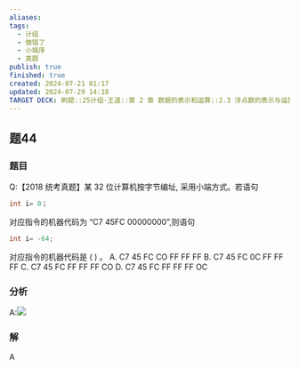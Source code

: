 ```yaml
---
aliases: 
tags:
  - 计组
  - 做错了
  - 小端序
  - 真题
publish: true
finished: true
created: 2024-07-21 01:17
updated: 2024-07-29 14:18
TARGET DECK: 刷题::25计组-王道::第 2 章 数据的表示和运算::2.3 浮点数的表示与运算::题44
---
```


## 题44
### 题目
Q:【2018 统考真题】某 32 位计算机按字节编址, 采用小端方式。若语句
```cpp
int i= 0；
```
对应指令的机器代码为 “C7 45FC 00000000”,则语句
```cpp
int i= -64; 
```
对应指令的机器代码是 ( ) 。
A. C7 45 FC CO FF FF FF 
B. C7 45 FC 0C FF FF FF
C. C7 45 FC FF FF FF CO 
D. C7 45 FC FF FF FF OC
### 分析
A:![](https://img.hwenyi.live/202407291420122.webp)
### 解
A
<!--ID: 1722237219985-->
